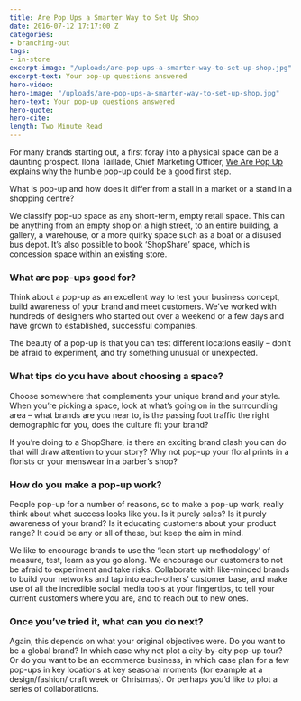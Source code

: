 ```yaml
---
title: Are Pop Ups a Smarter Way to Set Up Shop
date: 2016-07-12 17:17:00 Z
categories:
- branching-out
tags:
- in-store
excerpt-image: "/uploads/are-pop-ups-a-smarter-way-to-set-up-shop.jpg"
excerpt-text: Your pop-up questions answered
hero-video: 
hero-image: "/uploads/are-pop-ups-a-smarter-way-to-set-up-shop.jpg"
hero-text: Your pop-up questions answered
hero-quote: 
hero-cite: 
length: Two Minute Read
---
```


For many brands starting out, a first foray into a physical space can be a daunting prospect. Ilona Taillade, Chief Marketing Officer, [We Are Pop Up](https://wearepopup.com) explains why the humble pop-up could be a good first step. 

What is pop-up and how does it differ from a stall in a market or a stand in a shopping centre?

We classify pop-up space as any short-term, empty retail space. This can be anything from an empty shop on a high street, to an entire building, a gallery, a warehouse, or a more quirky space such as a boat or a disused bus depot. It’s also possible to book ‘ShopShare’ space, which is concession space within an existing store. 

### What are pop-ups good for? 

Think about a pop-up as an excellent way to test your business concept, build awareness of your brand and meet customers. We’ve worked with hundreds of designers who started out over a weekend or a few days and have grown to established, successful companies. 

The beauty of a pop-up is that you can test different locations easily – don’t be afraid to experiment, and try something unusual or unexpected. 

### What tips do you have about choosing a space? 

Choose somewhere that complements your unique brand and your style. When you’re picking a space, look at what’s going on in the surrounding area – what brands are you near to, is the passing foot traffic the right demographic for you, does the culture fit your brand?

If you’re doing to a ShopShare, is there an exciting brand clash you can do that will draw attention to your story? Why not pop-up your floral prints in a florists or your menswear in a barber’s shop? 

### How do you make a pop-up work?

People pop-up for a number of reasons, so to make a pop-up work, really think about what success looks like you. Is it purely sales? Is it purely awareness of your brand? Is it educating customers about your product range? It could be any or all of these, but keep the aim in mind. 

We like to encourage brands to use the ‘lean start-up methodology’ of measure, test, learn as you go along. We encourage our customers to not be afraid to experiment and take risks. Collaborate with like-minded brands to build your networks and tap into each-others’ customer base, and make use of all the incredible social media tools at your fingertips, to tell your current customers where you are, and to reach out to new ones.

### Once you’ve tried it, what can you do next? 

Again, this depends on what your original objectives were. Do you want to be a global brand? In which case why not plot a city-by-city pop-up tour? Or do you want to be an ecommerce business, in which case plan for a few pop-ups in key locations at key seasonal moments (for example at a design/fashion/ craft week or Christmas). Or perhaps you’d like to plot a series of collaborations.

